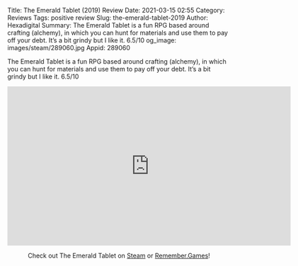 Title: The Emerald Tablet (2019) Review
Date: 2021-03-15 02:55
Category: Reviews
Tags: positive review
Slug: the-emerald-tablet-2019
Author: Hexadigital
Summary: The Emerald Tablet is a fun RPG based around crafting (alchemy), in which you can hunt for materials and use them to pay off your debt. It’s a bit grindy but I like it. 6.5/10
og_image: images/steam/289060.jpg
Appid: 289060

The Emerald Tablet is a fun RPG based around crafting (alchemy), in which you can hunt for materials and use them to pay off your debt. It’s a bit grindy but I like it. 6.5/10

<center><iframe src="https://www.youtube.com/embed/w4PkQXwB4lE?feature=oembed" allow="accelerometer; autoplay; encrypted-media; gyroscope; picture-in-picture" width="640" height="360" frameborder="0"></iframe>

Check out The Emerald Tablet on [Steam](https://store.steampowered.com/app/289060/?curator_clanid=34633900) or [Remember.Games](https://remember.games/game/728/)!</center>
